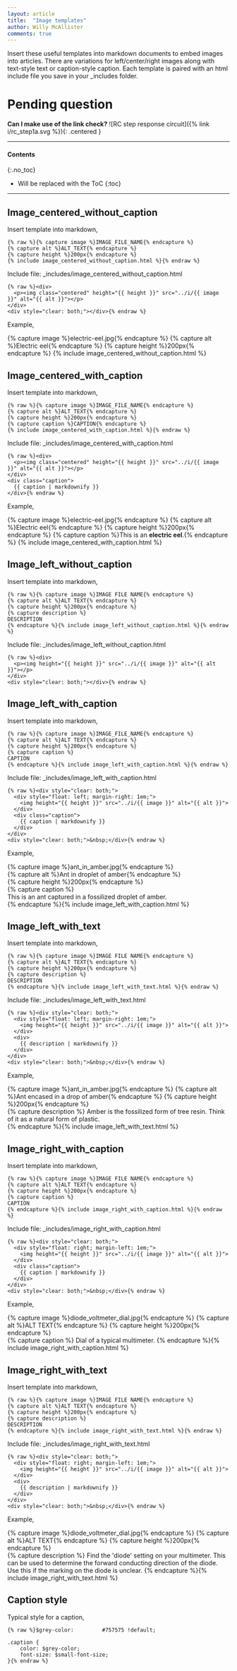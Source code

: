 ```yaml
---
layout: article
title:  "Image templates"
author: Willy McAllister
comments: true
---
```


Insert these useful templates into markdown documents to embed images into articles. There are variations for left/center/right images along with text-style text or caption-style caption. Each template is paired with an html include file you save in your \_includes folder. 

# Pending question
**Can I make use of the link check?**
![RC step response circuit]({% link i/rc_step1a.svg %}){: .centered }

----

#### Contents
{:.no_toc}

* Will be replaced with the ToC
{:toc}

----

## Image_centered_without_caption

Insert template into markdown,
```
{% raw %}{% capture image %}IMAGE_FILE_NAME{% endcapture %} 
{% capture alt %}ALT_TEXT{% endcapture %}
{% capture height %}200px{% endcapture %} 
{% include image_centered_without_caption.html %}{% endraw %}
```

Include file: \_includes/image_centered_without_caption.html
```
{% raw %}<div>
  <p><img class="centered" height="{{ height }}" src="../i/{{ image }}" alt="{{ alt }}"></p>
</div>
<div style="clear: both;"></div>{% endraw %}
```

Example,

{% capture image %}electric-eel.jpg{% endcapture %} 
{% capture alt %}Electric eel{% endcapture %}
{% capture height %}200px{% endcapture %} 
{% include image_centered_without_caption.html %}

## Image_centered_with_caption

Insert template into markdown,
```
{% raw %}{% capture image %}IMAGE_FILE_NAME{% endcapture %} 
{% capture alt %}ALT_TEXT{% endcapture %}
{% capture height %}200px{% endcapture %} 
{% capture caption %}CAPTION{% endcapture %}
{% include image_centered_with_caption.html %}{% endraw %}
```

Include file: \_includes/image_centered_with_caption.html
```
{% raw %}<div>
  <p><img class="centered" height="{{ height }}" src="../i/{{ image }}" alt="{{ alt }}"></p>
</div>
<div class="caption">
  {{ caption | markdownify }}
</div>{% endraw %}
```

Example,

{% capture image %}electric-eel.jpg{% endcapture %} 
{% capture alt %}Electric eel{% endcapture %}
{% capture height %}200px{% endcapture %} 
{% capture caption %}This is an **electric eel**.{% endcapture %}
{% include image_centered_with_caption.html %}

## Image_left_without_caption

Insert template into markdown,
```
{% raw %}{% capture image %}IMAGE FILE NAME{% endcapture %} 
{% capture alt %}ALT TEXT{% endcapture %}  
{% capture height %}200px{% endcapture %}  
{% capture description %} 
DESCRIPTION 
{% endcapture %}{% include image_left_without_caption.html %}{% endraw %}
```

Include file: \_includes/image_left_without_caption.html
```
{% raw %}<div>
  <p><img height="{{ height }}" src="../i/{{ image }}" alt="{{ alt }}"></p>
</div> 
<div style="clear: both;"></div>{% endraw %}
```

## Image_left_with_caption

Insert template into markdown,
```
{% raw %}{% capture image %}IMAGE_FILE_NAME{% endcapture %}
{% capture alt %}ALT TEXT{% endcapture %}
{% capture height %}200px{% endcapture %} 
{% capture caption %}
CAPTION
{% endcapture %}{% include image_left_with_caption.html %}{% endraw %}
```

Include file: \_includes/image_left_with_caption.html 
```
{% raw %}<div style="clear: both;">
  <div style="float: left; margin-right: 1em;">
    <img height="{{ height }}" src="../i/{{ image }}" alt="{{ alt }}">
  </div>
  <div class="caption">
    {{ caption | markdownify }}
  </div>
</div>
<div style="clear: both;">&nbsp;</div>{% endraw %}
```

Example,

{% capture image %}ant_in_amber.jpg{% endcapture %}  
{% capture alt %}Ant in droplet of amber{% endcapture %}  
{% capture height %}200px{% endcapture %}  
{% capture caption %}  
This is an ant captured in a fossilized droplet of amber.  
{% endcapture %}{% include image_left_with_caption.html %}  

## Image_left_with_text

Insert template into markdown,
```
{% raw %}{% capture image %}IMAGE FILE NAME{% endcapture %} 
{% capture alt %}ALT TEXT{% endcapture %}  
{% capture height %}200px{% endcapture %}  
{% capture description %} 
DESCRIPTION 
{% endcapture %}{% include image_left_with_text.html %}{% endraw %}
```

Include file: \_includes/image_left_with_text.html
```
{% raw %}<div style="clear: both;">
  <div style="float: left; margin-right: 1em;">
    <img height="{{ height }}" src="../i/{{ image }}" alt="{{ alt }}">
  </div>
  <div>
    {{ description | markdownify }}
  </div>
</div>
<div style="clear: both;">&nbsp;</div>{% endraw %}
```

Example,

{% capture image %}ant_in_amber.jpg{% endcapture %} 
{% capture alt %}Ant encased in a drop of amber{% endcapture %}
{% capture height %}200px{% endcapture %}   
{% capture description %} 
Amber is the fossilized form of tree resin. Think of it as a natural form of plastic.  
{% endcapture %}{% include image_left_with_text.html %}

## Image_right_with_caption

Insert template into markdown,
```
{% raw %}{% capture image %}IMAGE FILE NAME{% endcapture %} 
{% capture alt %}ALT TEXT{% endcapture %} 
{% capture height %}200px{% endcapture %}   
{% capture caption %} 
CAPTION 
{% endcapture %}{% include image_right_with_caption.html %}{% endraw %}
```

Include file: \_includes/image_right_with_caption.html
```
{% raw %}<div style="clear: both;">
  <div style="float: right; margin-left: 1em;">
    <img height="{{ height }}" src="../i/{{ image }}" alt="{{ alt }}">
  </div>
  <div class="caption">
    {{ caption | markdownify }}
  </div>
</div>
<div style="clear: both;">&nbsp;</div>{% endraw %}
```

Example,

{% capture image %}diode_voltmeter_dial.jpg{% endcapture %} 
{% capture alt %}ALT TEXT{% endcapture %}
{% capture height %}200px{% endcapture %}    
{% capture caption %} 
Dial of a typical multimeter. 
{% endcapture %}{% include image_right_with_caption.html %}

## Image_right_with_text

Insert template into markdown,
```
{% raw %}{% capture image %}IMAGE FILE NAME{% endcapture %} 
{% capture alt %}ALT TEXT{% endcapture %} 
{% capture height %}200px{% endcapture %}    
{% capture description %} 
DESCRIPTION 
{% endcapture %}{% include image_right_with_text.html %}{% endraw %}
```

Include file: \_includes/image_right_with_text.html
```
{% raw %}<div style="clear: both;">
  <div style="float: right; margin-left: 1em;">
    <img height="{{ height }}" src="../i/{{ image }}" alt="{{ alt }}">
  </div>
  <div>
    {{ description | markdownify }}
  </div>
</div>
<div style="clear: both;">&nbsp;</div>{% endraw %}
```

Example,

{% capture image %}diode_voltmeter_dial.jpg{% endcapture %} 
{% capture alt %}ALT TEXT{% endcapture %} 
{% capture height %}200px{% endcapture %}    
{% capture description %} 
Find the 'diode' setting on your multimeter. This can be used to determine the forward conducting direction of the diode. Use this if the marking on the diode is unclear. 
{% endcapture %}{% include image_right_with_text.html %}

## Caption style

Typical style for a caption,
```
{% raw %}$grey-color:         #757575 !default;

.caption {
    color: $grey-color;
    font-size: $small-font-size;
}{% endraw %}
```